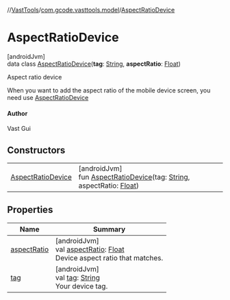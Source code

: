 //[VastTools](../../../index.md)/[com.gcode.vasttools.model](../index.md)/[AspectRatioDevice](index.md)

# AspectRatioDevice

[androidJvm]\
data class [AspectRatioDevice](index.md)(**tag**: [String](https://kotlinlang.org/api/latest/jvm/stdlib/kotlin/-string/index.html), **aspectRatio**: [Float](https://kotlinlang.org/api/latest/jvm/stdlib/kotlin/-float/index.html))

Aspect ratio device

When you want to add the aspect ratio of the mobile device screen, you need use [AspectRatioDevice](index.md)

#### Author

Vast Gui

## Constructors

| | |
|---|---|
| [AspectRatioDevice](-aspect-ratio-device.md) | [androidJvm]<br>fun [AspectRatioDevice](-aspect-ratio-device.md)(tag: [String](https://kotlinlang.org/api/latest/jvm/stdlib/kotlin/-string/index.html), aspectRatio: [Float](https://kotlinlang.org/api/latest/jvm/stdlib/kotlin/-float/index.html)) |

## Properties

| Name | Summary |
|---|---|
| [aspectRatio](aspect-ratio.md) | [androidJvm]<br>val [aspectRatio](aspect-ratio.md): [Float](https://kotlinlang.org/api/latest/jvm/stdlib/kotlin/-float/index.html)<br>Device aspect ratio that matches. |
| [tag](tag.md) | [androidJvm]<br>val [tag](tag.md): [String](https://kotlinlang.org/api/latest/jvm/stdlib/kotlin/-string/index.html)<br>Your device tag. |
